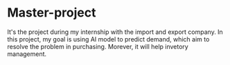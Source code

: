 # Master-project
It's the project during my internship with the import and export company. In this project, my goal is using AI model to predict demand, which aim to resolve the problem in purchasing. Morever, it will help invetory management. 

